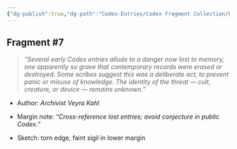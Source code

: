 ```yaml
---
{"dg-publish":true,"dg-path":"Codex-Entries/Codex Fragment Collection/Fragment 7.md","permalink":"/codex-entries/codex-fragment-collection/fragment-7/","tags":["codex","fragment"],"dgShowFileTree":true}
---
```


## **Fragment #7**

> _“Several early Codex entries allude to a danger now lost to memory, one apparently so grave that contemporary records were erased or destroyed. Some scribes suggest this was a deliberate act, to prevent panic or misuse of knowledge. The identity of the threat — cult, creature, or device — remains unknown.”_

- Author: _Archivist Veyra Kahl_
    
- Margin note: _“Cross-reference lost entries; avoid conjecture in public Codex.”_
    
- Sketch: torn edge, faint sigil in lower margin